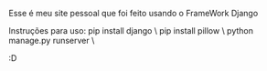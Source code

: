 Esse é meu site pessoal que foi feito usando o FrameWork Django

Instruções para uso:
pip install django \\
pip install pillow \\
python manage.py runserver \\

:D